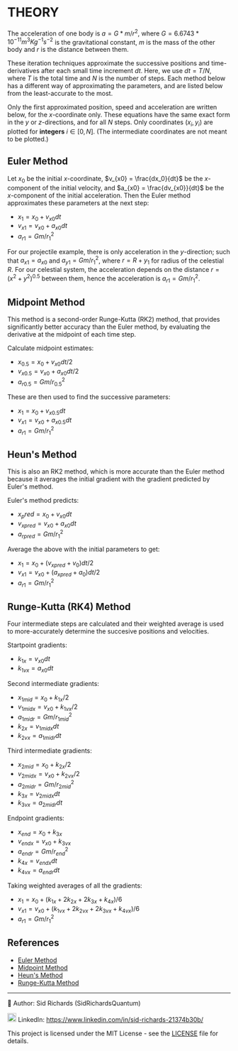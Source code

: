 # THEORY

The acceleration of one body is $a = G * m / r^2$, where $G = 6.6743 * 10^{-11} m^3Kg^{-1}s^{-2}$ is the gravitational constant, $m$ is the mass of the other body and $r$ is the distance between them.

These iteration techniques approximate the successive positions and time-derivatives after each small time increment $dt$.
Here, we use $dt = T / N$, where $T$ is the total time and $N$ is the number of steps.
Each method below has a different way of approximating the parameters, and are listed below from the least-accurate to the most.

Only the first approximated position, speed and acceleration are written below, for the $x$-coordinate only.
These equations have the same exact form in the $y$ or $z$-directions, and for all $N$ steps.
Only coordinates $(x_i, y_i)$ are plotted for **integers** $i \in [0, N]$.
(The intermediate coordinates are not meant to be plotted.)

## Euler Method

Let $x_0$ be the initial $x$-coordinate, $v_{x0} = \frac{dx_0}{dt}$ be the $x$-component of the initial velocity, and $a_{x0} = \frac{dv_{x0}}{dt}$ be the $x$-component of the initial acceleration. Then the Euler method approximates these parameters at the next step:
- $x_1 = x_0 + v_{x0} dt$
- $v_{x1} = v_{x0} + a_{x0} dt$
- $a_{r1} = G m / r_1^2$

For our projectile example, there is only acceleration in the $y$-direction; such that $a_{x1} = a_{x0}$ and $a_{y1} = G m / r_1^2$, where $r = R + y_1$ for radius of the celestial $R$.
For our celestial system, the acceleration depends on the distance $r = (x^2 + y^2)^{0.5}$ between them, hence the acceleration is $a_{r1} = G m / r_1^2$.

## Midpoint Method

This method is a second-order Runge-Kutta (RK2) method, that provides significantly better accuracy than the Euler method, by evaluating the derivative at the midpoint of each time step.

Calculate midpoint estimates:
- $x_{0.5} = x_0 + v_{x0} dt / 2$
- $v_{x0.5} = v_{x0} + a_{x0} dt / 2$
- $a_{r0.5} = G m / r_{0.5}^2$

These are then used to find the successive parameters:
- $x_1 = x_0 + v_{x0.5} dt$
- $v_{x1} = v_{x0} + a_{x0.5} dt$
- $a_{r1} = G m / r_1^2$

## Heun's Method

This is also an RK2 method, which is more accurate than the Euler method because it averages the initial gradient with the gradient predicted by Euler's method.

Euler's method predicts:
- $x_pred = x_0 + v_{x0} dt$
- $v_{xpred} = v_{x0} + a_{x0} dt$
- $a_{rpred} = G m / r_1^2$

Average the above with the initial parameters to get:
- $x_1 = x_0 + (v_{xpred} + v_{0}) dt / 2$
- $v_{x1} = v_{x0} + (a_{xpred} + a_{0}) dt / 2$
- $a_{r1} = G m / r_1^2$

## Runge-Kutta (RK4) Method

Four intermediate steps are calculated and their weighted average is used to more-accurately determine the succesive positions and velocities.

Startpoint gradients:
- $k_{1x} = v_{x0} dt$
- $k_{1vx} = a_{x0} dt$

Second intermediate gradients:
- $x_{1mid} = x_0 + k_{1x} / 2$
- $v_{1midx} = v_{x0} + k_{1vx} / 2$
- $a_{1midr} = G m / r_{1mid}^2$
- $k_{2x} = v_{1midx} dt$
- $k_{2vx} = a_{1midr} dt$

Third intermediate gradients:
- $x_{2mid} = x_0 + k_{2x} / 2$
- $v_{2midx} = v_{x0} + k_{2vx} / 2$
- $a_{2midr} = G m / r_{2mid}^2$
- $k_{3x} = v_{2midx} dt$
- $k_{3vx} = a_{2midr} dt$

Endpoint gradients:
- $x_{end} = x_0 + k_{3x}$
- $v_{endx} = v_{x0} + k_{3vx}$
- $a_{endr} = G m / r_{end}^2$
- $k_{4x} = v_{endx} dt$
- $k_{4vx} = a_{endr} dt$

Taking weighted averages of all the gradients:
- $x_1 = x_0 + (k_{1x} + 2k_{2x} + 2k_{3x} + k_{4x}) / 6$
- $v_{x1} = v_{x0} + (k_{1vx} + 2k_{2vx} + 2k_{3vx} + k_{4vx}) / 6$
- $a_{r1} = G m / r_1^2$

## References

- [Euler Method](https://en.m.wikipedia.org/wiki/Euler_method)
- [Midpoint Method](https://en.m.wikipedia.org/wiki/Midpoint_method)
- [Heun's Method](https://en.wikipedia.org/wiki/Heun%27s_method)
- [Runge-Kutta Method](https://en.m.wikipedia.org/wiki/Runge–Kutta_methods)

---

📘 Author: Sid Richards (SidRichardsQuantum)

<img src="https://cdn.jsdelivr.net/gh/devicons/devicon/icons/linkedin/linkedin-original.svg" width="20" /> LinkedIn: https://www.linkedin.com/in/sid-richards-21374b30b/

This project is licensed under the MIT License - see the [LICENSE](LICENSE) file for details.
